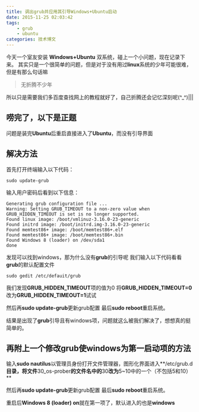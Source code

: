 ```yaml
---
title: 调出grub并应用其引导Windows+Ubuntu启动
date: 2015-11-25 02:03:42
tags:
    - grub
    - ubuntu
categories: 技术博文
---
```

<!--
Title: 调出grub并应用其引导Windows+Ubuntu启动
Date: 2015年11月25日
-->
今天一个室友安装 **Windows+Ubuntu** 双系统，碰上一个小问题，现在记录下来。
其实只是一个很简单的问题，但是对于没有用过**linux**系统的少年可能很难，但是有那么句话嘛
> 无折腾不少年

所以只是需要我们多百度查找网上的教程就好了，自己折腾还会记忆深刻呢(^_^)|||
<!-- more -->
## 唠完了，以下是正题

问题是装完**Ubuntu**后重启直接进入了**Ubuntu**，而没有引导界面

## 解决方法
首先打开终端输入以下代码：
```
sudo update-grub
```

输入用户密码后看到以下信息：
```
Generating grub configuration file ...
Warning: Setting GRUB_TIMEOUT to a non-zero value when GRUB_HIDDEN_TIMEOUT is set is no longer supported.
Found linux image: /boot/vmlinuz-3.16.0-23-generic
Found initrd image: /boot/initrd.img-3.16.0-23-generic
Found memtest86+ image: /boot/memtest86+.elf
Found memtest86+ image: /boot/memtest86+.bin
Found Windows 8 (loader) on /dev/sda1
done
```

发现可以找到windows，那为什么没有**grub**的引导呢
我们输入以下代码看看**grub**的默认配置文件
```
sudo gedit /etc/defauit/grub
```

我们发现**GRUB_HIDDEN_TIMEOUT**项的值为0
将**GRUB_HIDDEN_TIMEOUT=0**改为**GRUB_HIDDEN_TIMEOUT=1**试试

然后再**sudo update-grub**更新grub配置
最后**sudo reboot**重启系统。

结果是出现了**grub**引导且有windows项，问题就这么被我们解决了，想想真的挺简单的。

## 再附上一个修改grub使windows为第一启动项的方法

输入**sudo nautilus**以管理员身份打开文件管理器，图形化界面进入**/etc/grub.d**目录，将文件**30_os-prober**的文件名中的**30**改为**5~10中的一个（不包括5和10）**

然后再**sudo update-grub**更新grub配置
最后**sudo reboot**重启系统。

重启后**Windows 8 (loader) on**就在第一项了，默认进入的也是**windows**
